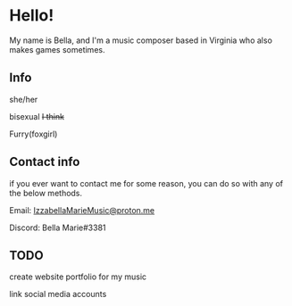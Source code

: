 # Hello! 

My name is Bella, and I'm a music composer based in Virginia who also makes games sometimes.

## Info
she/her

bisexual ~~I think~~

Furry(foxgirl)

## Contact info
if you ever want to contact me for some reason, you can do so with any of the below methods. 

Email: IzzabellaMarieMusic@proton.me

Discord: Bella Marie#3381


## TODO
create website portfolio for my music

link social media accounts
